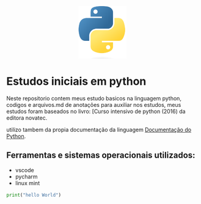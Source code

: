 <p align="center" width="100%">
<img src="initial/images/Python-logo.png" height = "25%" width = "25%">
</p>

# Estudos iniciais em python

Neste repositorio contem meus estudo basicos na linguagem python, codigos e arquivos.md de anotações para auxiliar nos estudos, meus estudos foram baseados no livro: [Curso intensivo de python (2016) da editora novatec.

utilizo tambem da propia documentação da linguagem [Documentação do Python](https://docs.python.org/3/).

## Ferramentas e sistemas operacionais utilizados:

*  vscode
*  pycharm
*  linux mint

```python
print("hello World")
```